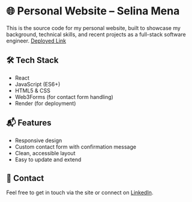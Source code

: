 # 🌐 Personal Website – Selina Mena

This is the source code for my personal website, built to showcase my background, technical skills, and recent projects as a full-stack software engineer. [Deployed Link](https://personal-website-7i5z.vercel.app/)

## 🛠 Tech Stack

- React  
- JavaScript (ES6+)  
- HTML5 & CSS  
- Web3Forms (for contact form handling)  
- Render (for deployment)

## 📬 Features

- Responsive design  
- Custom contact form with confirmation message  
- Clean, accessible layout  
- Easy to update and extend

## 🤝 Contact

Feel free to get in touch via the site or connect on [LinkedIn](https://www.linkedin.com/in/selina-mena/).
